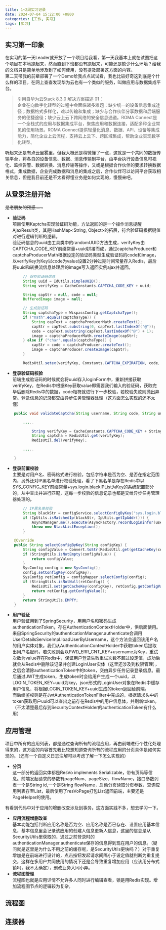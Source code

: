 ```yaml
---
title: 1~2周实习记录
date: 2024-07-04 15:22:00 +0800
categories: [工作, 实习]
tags: [实习]
---
```


## 实习第一印象  
在实习的第一天Leader就开放了一个项目给我看，第一天我基本上就在试图把这个项目在本地跑起来，然而直到下班都没有跑起来，可能还是缺少什么环境？给我的文档只是简单地涉及到了如何使用，没有提及部署这方面的内容。  
第二天带我的前辈部署了一个Demo给我点点试试看，我也比较好奇这到底是个什么样的项目，在网上查查发现华为云也有一个类似的服务，叫做应用与数据集成平台。
>引用自华为云Stack 8.3.0 解决方案描述 01：  
>企业在向数字化转型的过程中会面临诸多难题：缺少统一的设备信息集成途径；数据格式多样化，难以传输和集成；缺少与合作伙伴分享数据和后端服务的便捷途径；缺少云上云下跨网络的安全信息通道。ROMA Connect是一个全栈式的应用与数据集成平台，聚焦应用和数据连接，适配多种企业常见的使用场景。ROMA Connect提供轻量化消息、数据、API、设备等集成能力，简化企业上云流程，支持云上云下、跨区域集成，帮助企业实现数字化转型。  

听起来还是有点云里雾里，但我大概还是稍微懂了一点，这就是一个共同的数据传输平台，将各自的设备信息、数据、消息传输到平台，由平台执行设备信息可视化、监控告警、数据转换、消息传输等操作，又或是根据合作伙伴的要求转换数据格式，集成数据，企业完成数据和消息的集成之后，合作伙伴可以访问平台获取相关信息，但是我目前还是不太看得懂业务是如何实现的，慢慢来吧。

## 从登录注册开始  
~~是老朋友的预感......~~  
* **验证码**  
项目使用Kaptcha实现验证码功能，方法返回的是一个操作消息提醒AjaxResult类，其是HashMap<String, Object>的拓展，符合验证码根据键值对进行逻辑判断的逻辑。   
验证码信息的uuid由工具类中的randomUUID方法生成，verifyKey由CAPTCHA_CODE_KEY前缀常量+uuid拼接而成，通过captchaProducer和captchaProducerMath根据设定的验证码类型生成验证码的code和image，以verifyKey为Key以code为value设置2分钟过期时间常量存入Redis，最后将uuid和转换流信息处理后的image写入返回实例ajax并返回。  
```java
        // 保存验证码信息
        String uuid = IdUtils.simpleUUID();
        String verifyKey = CacheConstants.CAPTCHA_CODE_KEY + uuid;

        String capStr = null, code = null;
        BufferedImage image = null;

        // 生成验证码
        String captchaType = WispassConfig.getCaptchaType();
        if ("math".equals(captchaType)) {
            String capText = captchaProducerMath.createText();
            capStr = capText.substring(0, capText.lastIndexOf("@"));
            code = capText.substring(capText.lastIndexOf("@") + 1);
            image = captchaProducerMath.createImage(capStr);
        } else if ("char".equals(captchaType)) {
            capStr = code = captchaProducer.createText();
            image = captchaProducer.createImage(capStr);
        }

        RedisUtil.setex(verifyKey, Constants.CAPTCHA_EXPIRATION, code, TimeUnit.MINUTES);
```
* **登录验证码校验**  
前端生成验证码的时候就会将uuid存入loginForm中，重新拼接获取verifyKey，在Redis中根据Key获取value即需要我们输入的验证码，获取完毕后删除Redis中的数据，code相符就进行下一步校验，若校验失败则抛出异常。登录信息的记录都交由异步任务管理器处理（这方面怎么实现的还不太懂）  
```java
    public void validateCaptcha(String username, String code, String uuid) {

        .....

            String verifyKey = CacheConstants.CAPTCHA_CODE_KEY + StringUtils.nvl(uuid, "");
            String captcha = RedisUtil.get(verifyKey);
            RedisUtil.del(verifyKey);

        .....

    }
```
* **登录前置校验**  
主要是对用户名、密码格式进行校验，包括字符串是否为空、是否在指定范围内，另外还对IP黑名单进行校验处理，看了下黑名单是存在Redis中以SYS_CONFIG_KEY前缀常量+sys.login.blackIPList为Key的系统配置部分的，从中查出并进行匹配，这每一步校验的信息记录也都是交给异步任务管理器处理的。  
```java
        // IP黑名单校验
        String blackStr = configService.selectConfigByKey("sys.login.blackIPList");
        if (IpUtils.isMatchedIp(blackStr, IpUtils.getIpAddr())) {
            AsyncManager.me().execute(AsyncFactory.recordLogininfor(username, Constants.LOGIN_FAIL, MessageUtils.message("login.blocked")));
            throw new BlackListException();
        }
```
```java
    @Override
    public String selectConfigByKey(String configKey) {
        String configValue = Convert.toStr(RedisUtil.get(getCacheKey(configKey)));
        if (StringUtils.isNotEmpty(configValue)) {
            return configValue;
        }
        SysConfig config = new SysConfig();
        config.setConfigKey(configKey);
        SysConfig retConfig = configMapper.selectConfig(config);
        if (StringUtils.isNotNull(retConfig)) {
            RedisUtil.set(getCacheKey(configKey), retConfig.getConfigValue());
            return retConfig.getConfigValue();
        }
        return StringUtils.EMPTY;
    }
```
* **用户验证**  
用户验证用到了SpringSecurity，用用户名和密码生成authenticationToken，存在AuthenticationContextHolder中，供后面使用。来自SpringSecurity的authenticationManager.authenticate会调用UserDetailsServiceImpl.loadUserByUsername，这个方法会返回该用户名的用户实体对象，我们从AuthenticationContextHolder中获取token后提取出用户名密码，若失败则会以PWD_ERR_CNT_KEY+username为Key，重试次数为value存在Redis中，保证用户登录失败重试次数不超过设定值，成功后就会从Redis中删除该记录并创建LoginUser实体（这里还涉及到权限管理），之后会清除authenticationToken中的token，交由异步任务记录登录信息。最后通过JWT生成token，生成token时会给用户生成一个uuid，以LOGIN_TOKEN_KEY+uuid为key，json形式的LoginUser对象在Redis中缓存用户信息，将根据LOGIN_TOKEN_KEY+uuid生成的token返回给前端。  
而后续鉴权则是在JwtAuthenticationTokenFilter中完成的，根据请求头中的token获取用户uuid可以查出之前存在Redis中的用户信息体，并刷新token。（不太清楚最后存到SecurityContextHolder的authenticationToken有什么用）

## 应用管理
项目中所有的应用列表，都是通过查询所有的流程应用，再由前端进行个性化处理得来的，这方面的内容首先我比较想知道查询所有的流程应用的分页具体是如何实现的。（还有一个自定义日志注解可以考虑了解一下怎么实现的）  
* **分页**  
这一部分的返回实体都是ResVo<T> implements Serializable，带有页码等信息。前端发起请求的参数有pageNum、pageSize、flowName，接口参数列表一个是String id,一个是String flowName，启动分页读取分页参数，查询应用列表存至List，最后使用了resVoPage打包List返回前端，主要还是PageHelper的使用。  

有看到代码中对于应用的增删改查涉及到事务，这方面实践不多，想去学习一下。

* **应用流程增删改查**  
基本功能包括判断应用名称是否为空、应用名称是否已存在、设置应用基本信息，基本信息里会记录该应用的创建人信息更新人信息，这里的信息是从SecurityUtils里获取的，通过之前登录时的authenticationManager.authenticate保存的信息得到现在用户的信息。（疑问就是这里是为什么不用之前的缓存呢，是SecurityUtils更快吗？）对于重复增加是在前端进行设计的，点击按钮发起请求间隔小于设定值就判断为重复提交，这样在多用户共同使用的情况下还是会导致重复增加应用（应该用分布式锁吗，我不太确定），删改业务大同小异。  
* **流程图管理**  
流程图也就是应用详情不允许多人同时进行编辑查看，锁是用Redis实现。增加流程图节点的逻辑较为复杂，

## 流程图

## 连接器